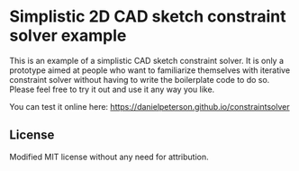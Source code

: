 # Simplistic 2D CAD sketch constraint solver example

This is an example of a simplistic CAD sketch constraint solver. It is only a prototype aimed at people who want to familiarize themselves with iterative constraint solver without having to write the boilerplate code to do so. Please feel free to try it out and use it any way you like.

You can test it online here:
https://danielpeterson.github.io/constraintsolver

## License

Modified MIT license without any need for attribution.
